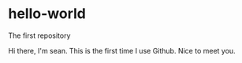 # hello-world
The first repository

Hi there, I'm sean. This is the first time I use Github. Nice to meet you.
